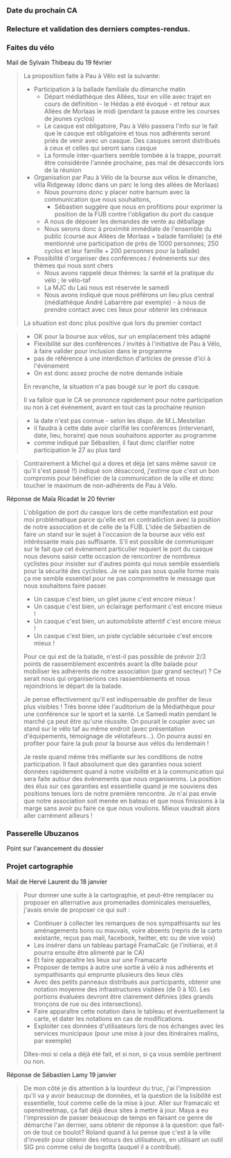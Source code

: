 ### Date du prochain CA

### Relecture et validation des derniers comptes-rendus.

### Faites du vélo
Mail de Sylvain Thibeau du 19 février
> La proposition faite à Pau à Vélo est la suivante:
> * Participation à la ballade familiale du dimanche matin
>    * Départ médiathèque des Allées, tour en ville avec trajet en cours de définition - le Hédas a été évoqué - et retour aux Allées de Morlaas le midi (pendant la pause entre les courses de jeunes cyclos)
>    * Le casque est obligatoire, Pau à Vélo passera l'info sur le fait que le casque est obligatoire et tous nos adhérents seront priés de venir avec un casque. Des casques seront distribués à ceux et celles qui seront sans casque
>    * La formule inter-quartiers semble tombée à la trappe, pourrait être considérée l'année prochaine, pas mal de désaccords lors de la réunion
> * Organisation par Pau à Vélo de la bourse aux vélos le dimanche, villa Ridgeway (donc dans un parc le long des allées de Morlaas)
>    * Nous pourrons donc y placer notre barnum avec la communication que nous souhaitons,
>       * Sébastien suggère que nous en profitions pour exprimer la position de la FUB contre l'obligation du port du casque
>    *  A nous de déposer les demandes de vente au déballage
>    *  Nous serons donc à proximité immédiate de l'ensemble du public (course aux Allées de Morlaas + balade familiale) (a été mentionné une participation de près de 1000 personnes; 250 cyclos et leur famille + 200 personnes pour la ballade)
> * Possibilité d'organiser des conférences / événements sur des thèmes qui nous sont chers
>   * Nous avons rappelé deux thèmes: la santé et la pratique du vélo ; le vélo-taf
>   * La MJC du Laü nous est réservée le samedi
>   * Nous avons indiqué que nous préférons un lieu plus central (médiathèque André Labarrère par exemple) - à nous de prendre contact avec ces lieux pour obtenir les créneaux
>
> La situation est donc plus positive que lors du premier contact

> * OK pour la bourse aux vélos, sur un emplacement très adapté
> * Flexibilité sur des conférences / invités à l'initiative de Pau à Vélo, à faire valider pour inclusion dans le programme
> * pas de référence à une interdiction d'articles de presse d'ici à l'événement
> * On est donc assez proche de notre demande initiale
>
> En revanche, la situation n'a pas bougé sur le port du casque.
>
> Il va falloir que le CA se prononce rapidement pour notre participation ou non à cet événement, avant en tout cas la prochaine réunion

> * la date n'est pas connue - selon les dispo. de M.L.Mestellan
> * il faudra à cette date avoir clarifié les conférences (intervenant, date, lieu, horaire) que nous souhaitons apporter au programme
> * comme indiqué par Sébastien, il faut donc clarifier notre participation le 27 au plus tard

> Contrairement à Michel qui a dores et déja (et sans même savoir ce qu'il s'est passé !!) indiqué son désaccord, j'estime que c'est un bon compromis pour bénéficier de la communication de la ville et donc toucher le maximum de non-adhérents de Pau à Vélo.

Réponse de Maïa Ricadat le 20 février

> L'obligation de port du casque lors de cette manifestation est pour moi problématique parce qu'elle est en contradiction avec la position de notre association et de celle de la FUB. L'idée de Sébastien de faire un stand sur le sujet à l'occasion de la bourse aux vélo est intéréssante mais pas suffisante. S'il est possible de communiquer sur le fait que cet évènement particulier requiert le port du casque nous devons saisir cette occasion de rencontrer de nombreux cyclistes pour insister sur d'autres points qui nous semble essentiels pour la sécurité des cyclistes. Je ne sais pas sous quelle forme mais ça me semble essentiel pour ne pas compromettre le message que nous souhaitons faire passer. 
>
> * Un casque c'est bien, un gilet jaune c'est encore mieux !
> * Un casque c'est bien, un éclairage performant c'est encore mieux !
> * Un casque c'est bien, un automobliste attentif c'est encore mieux !
> * Un casque c'est bien, un piste cyclable sécurisée c'est encore mieux !
>
> Pour ce qui est de la balade, n'est-il pas possible de prévoir 2/3 points de rassemblement excentrés avant la dîte balade pour mobiliser les adhérents de notre association (par grand secteur) ? Ce serait nous qui organiserions ces rassemblements et nous rejoindrions le départ de la balade.
>
> Je pense effectivement qu'il est indispensable de profiter de lieux plus visibles !
> Très bonne idée l'auditorium de la Médiathèque pour une conférence sur le sport et la santé. Le Samedi matin pendant le marché ça peut être qu'une réussite. On pourait le coupler avec un stand sur le vélo taf au même endroit (avec présentation d'équipements, témoignage de vélotafeurs...). On pourra aussi en profiter pour faire la pub pour la bourse aux vélos du lendemain !
>
> Je reste quand même très méfiante sur les conditions de notre participation. Il faut absolument que des garanties nous soient données rapidement quand à notre visibilité et à la communication qui sera faite autour des évènements que nous organiserons. La position des élus sur ces garanties est essentielle quand je me souviens des positions tenues lors de notre première rencontre. Je n'ai pas envie que notre association soit menée en bateau et que nous finissions à la marge sans avoir pu faire ce que nous voulions. Mieux vaudrait alors aller carrément ailleurs !


### Passerelle Ubuzanos
Point sur l'avancement du dossier

### Projet cartographie
Mail de Hervé Laurent du 18 janvier
>  Pour donner une suite à la cartographie, et peut-être remplacer ou proposer en alternative aux promenades dominicales mensuelles, j'avais envie de proposer ce qui suit :
>  * Continuer à collecter les remarques de nos sympathisants sur les aménagements bons ou mauvais, voire absents (repris de la carto existante, reçus pas mail, facebook, twitter, etc ou de vive voix)
>  * Les insérer dans un tableau partagé FramaCalc (je l'initierai, et il pourra ensuite être alimenté par le CA)
>  * Et faire apparaître les lieux sur une Framacarte
>  * Proposer de temps à autre une sortie à vélo à nos adhérents et sympathisants qui emprunte plusieurs des lieux clés
>  * Avec des petits panneaux distribués aux participants, obtenir une notation moyenne des infrastructures visitées (de 0 à 10). Les portions évaluées devront être clairement définies (des grands tronçons de rue ou des intersections).
>  * Faire apparaître cette notation dans le tableau et éventuellement la carte, et dater les notations en cas de modifications.
>  * Exploiter ces données d'utilisateurs lors de nos échanges avec les services municipaux (pour une mise à jour des itinéraires malins, par exemple)
>
>  Dîtes-moi si cela a déjà été fait, et si non, si ça vous semble pertinent ou non.

Réponse de Sébastien Lamy 19 janvier
> De mon côté je dis attention à la lourdeur du truc, j'ai l'impression qu'il va y avoir beaucoup de données, et la question de la lisibilité est essentielle, tout comme celle de la mise à jour. Aller sur framacalc et openstreetmap, ça fait déjà deux sites à mettre à jour. Maya a eu l'impression de passer beaucoup de temps en faisant ce genre de démarche l'an dernier, sans obtenir de réponse à la question: que fait-on de tout ce boulot?
> Roland quand à lui pense que c'est à la ville d'investir pour obtenir des retours des utilisateurs, en utilisant un outil SIG pro comme celui de bogotta (auquel il a contribué).
